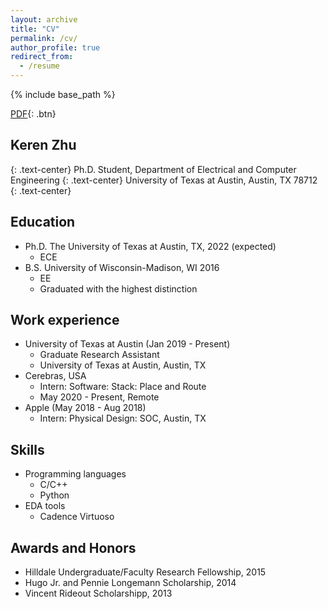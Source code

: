 ```yaml
---
layout: archive
title: "CV"
permalink: /cv/
author_profile: true
redirect_from:
  - /resume
---
```


{% include base_path %}

[PDF](/files/resume.pdf){: .btn}

## Keren Zhu
{: .text-center}
Ph.D. Student,  Department of Electrical and Computer Engineering
{: .text-center}
University of Texas at Austin,  Austin, TX 78712
{: .text-center}

Education
------
* Ph.D. The University of Texas at Austin, TX,  2022 (expected)
  * ECE
* B.S. University of Wisconsin-Madison, WI  2016
  * EE
  * Graduated with the highest distinction


Work experience
------
* University of Texas at Austin (Jan 2019 - Present)
  * Graduate Research Assistant
  * University of Texas at Austin, Austin, TX
* Cerebras, USA
  * Intern: Software: Stack: Place and Route
  * May 2020 - Present, Remote
* Apple (May 2018 - Aug 2018) 
  * Intern: Physical Design: SOC, Austin, TX



Skills
------
* Programming languages
  * C/C++ 
  * Python 
* EDA tools
  * Cadence Virtuoso
  

Awards and Honors
------
* Hilldale Undergraduate/Faculty Research Fellowship, 2015
* Hugo Jr. and Pennie Longemann Scholarship, 2014
* Vincent Rideout Scholarshipp, 2013




<!-- Global site tag (gtag.js) - Google Analytics -->
<script async src="https://www.googletagmanager.com/gtag/js?id=UA-178663221-1"></script>
<script>
  window.dataLayer = window.dataLayer || [];
  function gtag(){dataLayer.push(arguments);}
  gtag('js', new Date());

  gtag('config', 'UA-178663221-1');
</script>
